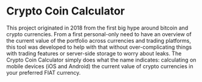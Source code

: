 # Crypto Coin Calculator

This project originated in 2018 from the first big hype around bitcoin and crypto currencies. From a first personal-only need to have an overview of the current value of the portfolio across currencies and trading platforms, this tool was developed to help with that without over-complicating things with trading features or server-side storage to worry about leaks. The Crypto Coin Calculator simply does what the name indicates: calculating on mobile devices (iOS and Android) the current value of crypto currencies in your preferred FIAT currency.